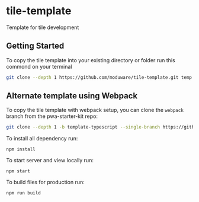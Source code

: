# tile-template

Template for tile development

## Getting Started

To copy the tile template into your existing directory or folder run this commond on your terminal

```bash
git clone --depth 1 https://github.com/moduware/tile-template.git temp && rm -rf temp/.git && mv temp/* temp/.gitignore . && rm -rf temp
```

## Alternate template using Webpack

To copy the tile template with webpack setup, you can clone the `webpack` branch from the pwa-starter-kit repo:

```bash
git clone --depth 1 -b template-typescript --single-branch https://github.com/moduware/tile-template.git temp && rm -rf temp/.git && mv temp/* temp/.gitignore . && rm -rf temp
```

To install all dependency run:

```
npm install
```

To start server and view locally run: 

```
npm start
```

To build files for production run:

```
npm run build
```
